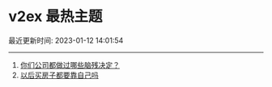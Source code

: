 # v2ex 最热主题

最近更新时间: 2023-01-12 14:01:54

--- 
1. [你们公司都做过哪些脑残决定？](https://www.v2ex.com/t/908301) 
2. [以后买房子都要靠自己吗](https://www.v2ex.com/t/908324) 
